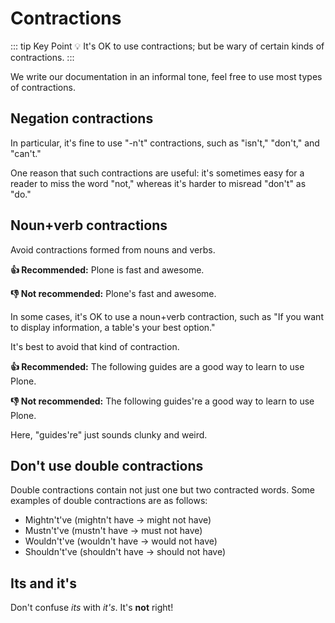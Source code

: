 # Contractions

::: tip Key Point
:bulb: It's OK to use contractions; but be wary of certain kinds of contractions.
:::

We write our documentation in an informal tone, feel free to use most types of contractions.

## Negation contractions

In particular, it's fine to use "-n't" contractions, such as "isn't," "don't," and "can't."

One reason that such contractions are useful: it's sometimes easy for a reader to miss the word "not," whereas it's harder to misread "don't" as "do."

## Noun+verb contractions

Avoid contractions formed from nouns and verbs.

**:thumbsup: Recommended:** Plone is fast and awesome.

**:thumbsdown: Not recommended:** Plone's fast and awesome.

In some cases, it's OK to use a noun+verb contraction, such as "If you want to display information, a table's your best option."

It's best to avoid that kind of contraction.

**:thumbsup: Recommended:** The following guides are a good way to learn to use Plone.

**:thumbsdown: Not recommended:** The following guides're a good way to learn to use Plone.

Here, "guides're" just sounds clunky and weird.

## Don't use double contractions

Double contractions contain not just one but two contracted words. Some examples of double contractions are as follows:

- Mightn't've (mightn't have → might not have)
- Mustn't've (mustn't have → must not have)
- Wouldn't've (wouldn't have → would not have)
- Shouldn't've (shouldn't have → should not have)

## Its and it's

Don't confuse *its* with *it's*.
It's **not** right!
